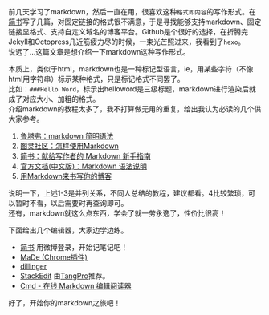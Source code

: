 <p>前几天学习了markdown，然后一直在用，很喜欢这种<code>格式即内容</code>的写作形式。在<a href="http://jianshu.io/" target="_blank">简书</a>写了几篇，对固定链接的格式很不满意，于是寻找能够支持markdown、固定链接显格式、支持自定义域名的博客平台。Github是个很好的选择，在折腾完Jekyll和Octopress几近筋疲力尽的时候，一束光芒照过来，我看到了<code>hexo</code>。<br>说远了…这篇文章是想介绍一下markdown这种写作形式。</p>
<p>本质上，类似于html，markdown也是一种标记型语言，ie，用某些字符（不像html用字符串）标示某种格式，只是标记格式不同罢了。<br>比如：<code>###Hello Word</code>，标示出helloword是三级标题，markdown进行渲染后就成了对应大小、加粗的格式。<br>介绍markdown的教程太多了，我不打算做无用的重复，给出我认为必读的几个供大家参考。<br><a id="more"></a></p>
<ol>
<li><a href="http://lutaf.com/markdown-simple-usage.htm" target="_blank">鲁塔弗：markdown 简明语法</a></li>
<li><a href="http://www.ituring.com.cn/article/23" target="_blank">图灵社区：怎样使用Markdown</a></li>
<li><a href="http://jianshu.io/p/q81RER" target="_blank">简书：献给写作者的 Markdown 新手指南</a></li>
<li><a href="http://wowubuntu.com/markdown/#p" target="_blank">官方文档(中文版)：Markdown 语法说明</a></li>
<li><a href="http://upwith.me/?p=503" target="_blank">用Markdown来书写你的博客</a></li>
</ol>
<p>说明一下，上述1-3是并列关系，不同人总结的教程，建议都看。4比较繁琐，可以暂时不看，以后需要时再查询即可。<br>还有，markdown就这么点东西，学会了就一劳永逸了，性价比很高！</p>
<p>下面给出几个编辑器，大家边学边练。</p>
<ul>
<li><a href="http://jianshu.io/" target="_blank">简书</a> 用微博登录，开始记笔记吧！</li>
<li><a href="https://chrome.google.com/webstore/detail/made/oknndfeeopgpibecfjljjfanledpbkog" target="_blank">MaDe (Chrome插件)</a></li>
<li><a href="http://dillinger.io/" target="_blank">dillinger</a></li>
<li><a href="http://benweet.github.io/stackedit/" target="_blank">StackEdit</a> 由<a href="http://www.tangpro.com/" target="_blank">TangPro</a>推荐。</li>
<li><a href="http://ghosertblog.github.io/mdeditor/" target="_blank">Cmd - 在线 Markdown 编辑阅读器</a></li>
</ul>
<p>好了，开始你的markdown之旅吧！</p>
